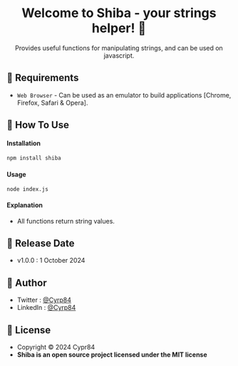 <h1 align="center">Welcome to Shiba - your strings helper! 👋 </h1>

<p align="center">Provides useful functions for manipulating strings, and can be used on javascript. </p>


## 💾 Requirements

* `Web Browser` - Can be used as an emulator to build applications [Chrome, Firefox, Safari & Opera].

## 🎯 How To Use

#### Installation

```bash
npm install shiba
```

#### Usage

```
node index.js
```

#### Explanation

* All functions return string values.

## 📆 Release Date

* v1.0.0 : 1 October 2024

## 🧑 Author

* Twitter : <a href="https://x.com/Cyrp84"> @Cyrp84</a>
* LinkedIn :  <a href="https://www.linkedin.com/in/illia-d-b67405219/"> @Cyrp84</a>

## 📝 License

* Copyright © 2024 Cypr84
* **Shiba is an open source project licensed under the MIT license**

